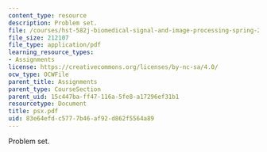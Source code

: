 ```yaml
---
content_type: resource
description: Problem set.
file: /courses/hst-582j-biomedical-signal-and-image-processing-spring-2007/83e64efdc5777b46af92d862f5564a89_psx.pdf
file_size: 212107
file_type: application/pdf
learning_resource_types:
- Assignments
license: https://creativecommons.org/licenses/by-nc-sa/4.0/
ocw_type: OCWFile
parent_title: Assignments
parent_type: CourseSection
parent_uid: 15c447ba-ff47-116a-5fe8-a17296ef31b1
resourcetype: Document
title: psx.pdf
uid: 83e64efd-c577-7b46-af92-d862f5564a89
---
```

Problem set.